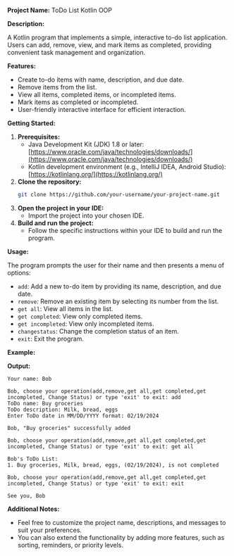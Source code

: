 
**Project Name:** ToDo List Kotlin OOP

**Description:**

A Kotlin program that implements a simple, interactive to-do list application. Users can add, remove, view, and mark items as completed, providing convenient task management and organization.

**Features:**

- Create to-do items with name, description, and due date.
- Remove items from the list.
- View all items, completed items, or incompleted items.
- Mark items as completed or incompleted.
- User-friendly interactive interface for efficient interaction.

**Getting Started:**

1. **Prerequisites:**
   - Java Development Kit (JDK) 1.8 or later: [https://www.oracle.com/java/technologies/downloads/](https://www.oracle.com/java/technologies/downloads/)
   - Kotlin development environment (e.g., IntelliJ IDEA, Android Studio): [https://kotlinlang.org/](https://kotlinlang.org/)
2. **Clone the repository:**
   ```bash
   git clone https://github.com/your-username/your-project-name.git
   ```
3. **Open the project in your IDE:**
   - Import the project into your chosen IDE.
4. **Build and run the project:**
   - Follow the specific instructions within your IDE to build and run the program.

**Usage:**

The program prompts the user for their name and then presents a menu of options:

- `add`: Add a new to-do item by providing its name, description, and due date.
- `remove`: Remove an existing item by selecting its number from the list.
- `get all`: View all items in the list.
- `get completed`: View only completed items.
- `get incompleted`: View only incompleted items.
- `changestatus`: Change the completion status of an item.
- `exit`: Exit the program.

**Example:**

**Output:**

```
Your name: Bob

Bob, choose your operation(add,remove,get all,get completed,get incompleted, Change Status) or type 'exit' to exit: add
ToDo name: Buy groceries
ToDo description: Milk, bread, eggs
Enter ToDo date in MM/DD/YYYY format: 02/19/2024

Bob, "Buy groceries" successfully added

Bob, choose your operation(add,remove,get all,get completed,get incompleted, Change Status) or type 'exit' to exit: get all

Bob's ToDo List:
1. Buy groceries, Milk, bread, eggs, (02/19/2024), is not completed

Bob, choose your operation(add,remove,get all,get completed,get incompleted, Change Status) or type 'exit' to exit: exit

See you, Bob
```

**Additional Notes:**

- Feel free to customize the project name, descriptions, and messages to suit your preferences.
- You can also extend the functionality by adding more features, such as sorting, reminders, or priority levels.


